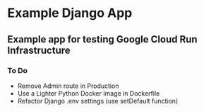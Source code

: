 # Example Django App
## Example app for testing Google Cloud Run Infrastructure

### To Do
- Remove Admin route in Production
- Use a Lighter Python Docker Image in Dockerfile
- Refactor Django .env settings (use setDefault function)
